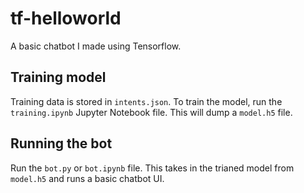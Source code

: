 # tf-helloworld
A basic chatbot I made using Tensorflow.

## Training model
Training data is stored in `intents.json`. To train the model, run the `training.ipynb` Jupyter Notebook file. This will dump a `model.h5` file.

## Running the bot
Run the `bot.py` or `bot.ipynb` file. This takes in the trianed model from `model.h5` and runs a basic chatbot UI.